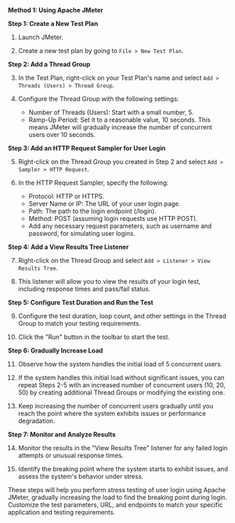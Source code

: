 **Method 1: Using Apache JMeter**

**Step 1: Create a New Test Plan**

1. Launch JMeter.

2. Create a new test plan by going to `File > New Test Plan`.

**Step 2: Add a Thread Group**

3. In the Test Plan, right-click on your Test Plan's name and select `Add > Threads (Users) > Thread Group`.

4. Configure the Thread Group with the following settings:
   - Number of Threads (Users): Start with a small number, 5.
   - Ramp-Up Period: Set it to a reasonable value, 10 seconds. This means JMeter will gradually increase the number of concurrent users over 10 seconds.

**Step 3: Add an HTTP Request Sampler for User Login**

5. Right-click on the Thread Group you created in Step 2 and select `Add > Sampler > HTTP Request`.

6. In the HTTP Request Sampler, specify the following:
   - Protocol: HTTP or HTTPS.
   - Server Name or IP: The URL of your user login page.
   - Path: The path to the login endpoint (/login).
   - Method: POST (assuming login requests use HTTP POST).
   - Add any necessary request parameters, such as username and password, for simulating user logins.

**Step 4: Add a View Results Tree Listener**

7. Right-click on the Thread Group and select `Add > Listener > View Results Tree`.

8. This listener will allow you to view the results of your login test, including response times and pass/fail status.

**Step 5: Configure Test Duration and Run the Test**

9. Configure the test duration, loop count, and other settings in the Thread Group to match your testing requirements.

10. Click the "Run" button in the toolbar to start the test.

**Step 6: Gradually Increase Load**

11. Observe how the system handles the initial load of 5 concurrent users.

12. If the system handles this initial load without significant issues, you can repeat Steps 2-5 with an increased number of concurrent users (10, 20, 50) by creating additional Thread Groups or modifying the existing one.

13. Keep increasing the number of concurrent users gradually until you reach the point where the system exhibits issues or performance degradation.

**Step 7: Monitor and Analyze Results**

14. Monitor the results in the "View Results Tree" listener for any failed login attempts or unusual response times.

15. Identify the breaking point where the system starts to exhibit issues, and assess the system's behavior under stress.

These steps will help you perform stress testing of user login using Apache JMeter, gradually increasing the load to find the breaking point during login. Customize the test parameters, URL, and endpoints to match your specific application and testing requirements.